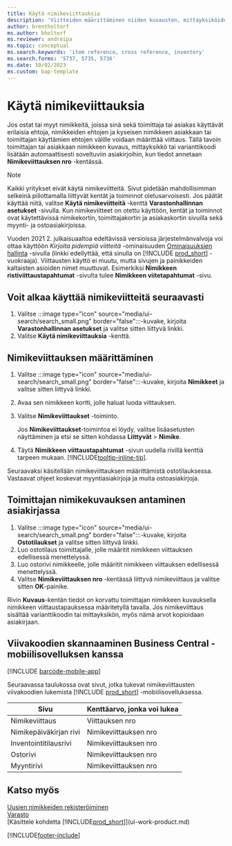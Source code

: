 ```yaml
---
title: Käytä nimikeviittauksia
description: 'Viitteiden määrittäminen niiden kuvausten, mittayksiköiden ja varianttien välille, joita sekä sinä että toimittaja tai asiakas käyttää nimikkeessä.'
author: brentholtorf
ms.author: bholtorf
ms.reviewer: andreipa
ms.topic: conceptual
ms.search.keywords: 'item reference, cross reference, inventory'
ms.search.forms: '5737, 5735, 5736'
ms.date: 10/02/2023
ms.custom: bap-template
---
```

# <a name="use-item-references"></a>Käytä nimikeviittauksia

Jos ostat tai myyt nimikkeitä, joissa sinä sekä toimittaja tai asiakas käyttävät erilaisia ehtoja, nimikkeiden ehtojen ja kyseisen nimikkeen asiakkaan tai toimittajan käyttämien ehtojen välille voidaan määrittää viittaus. Tällä tavoin toimittajan tai asiakkaan nimikkeen kuvaus, mittayksikkö tai varianttikoodi lisätään automaattisesti soveltuviin asiakirjoihin, kun tiedot annetaan **Nimikeviittauksen nro** -kentässä.  

> [!NOTE]
> Kaikki yritykset eivät käytä nimikeviitteitä. Sivut pidetään mahdollisimman selkeinä piilottamalla liittyvät kentät ja toiminnot oletusarvoisesti. Jos päätät käyttää niitä, valitse **Käytä nimikeviitteitä** -kenttä **Varastonhallinnan asetukset** -sivulla. Kun nimikeviitteet on otettu käyttöön, kentät ja toiminnot ovat käytettävissä nimikekortin, toimittajakortin ja asiakaskortin sivuilla sekä myynti- ja ostoasiakirjoissa.
>
> Vuoden 2021 2. julkaisuaaltoa edeltävissä versioissa järjestelmänvalvoja voi ottaa käyttöön *Kirjoita pidempiä viitteitä* -ominaisuuden [Ominaisuuksien hallinta](https://businesscentral.dynamics.com/?page=2610) -sivulla (linkki edellyttää, että sinulla on [!INCLUDE [prod_short](includes/prod_short.md)] -vuokraaja). Viittausten käyttö ei muutu, mutta sivujen ja painikkeiden kaltaisten asioiden nimet muuttuvat. Esimerkiksi **Nimikkeen ristiviittaustapahtumat** -sivulta tulee **Nimikkeen viitetapahtumat** -sivu.

## <a name="to-start-using-item-references"></a>Voit alkaa käyttää nimikeviitteitä seuraavasti

1. Valitse :::image type="icon" source="media/ui-search/search_small.png" border="false":::-kuvake, kirjoita **Varastonhallinnan asetukset** ja valitse sitten liittyvä linkki.
2. Valitse **Käytä nimikeviittauksia** -kenttä.

## <a name="to-set-up-an-item-reference"></a>Nimikeviittauksen määrittäminen

1. Valitse :::image type="icon" source="media/ui-search/search_small.png" border="false":::-kuvake, kirjoita **Nimikkeet** ja valitse sitten liittyvä linkki.
2. Avaa sen nimikkeen kortti, jolle haluat luoda viittauksen.
3. Valitse **Nimikeviittaukset** -toiminto.

     Jos **Nimikeviittaukset**-toimintoa ei löydy, valitse lisäasetusten näyttäminen ja etsi se sitten kohdassa **Liittyvät** > **Nimike**.
  
4. Täytä **Nimikkeen viittaustapahtumat** -sivun uudella rivillä kenttiä tarpeen mukaan. [!INCLUDE[tooltip-inline-tip](includes/tooltip-inline-tip_md.md)].

Seuraavaksi käsitellään nimikeviittauksen määrittämistä ostotilauksessa. Vastaavat ohjeet koskevat myyntiasiakirjoja ja muita ostoasiakirjoja.  

## <a name="to-enter-a-vendors-item-description-on-a-document"></a>Toimittajan nimikekuvauksen antaminen asiakirjassa

1. Valitse :::image type="icon" source="media/ui-search/search_small.png" border="false":::-kuvake, kirjoita **Ostotilaukset** ja valitse sitten liittyvä linkki.
2. Luo ostotilaus toimittajalle, jolle määritit nimikkeen viittauksen edellisessä menettelyssä.
3. Luo ostorivi nimikkeelle, jolle määritit nimikkeen viittauksen edellisessä menettelyssä.
4. Valitse **Nimikeviittauksen nro** -kentässä liittyvä nimikeviittaus ja valitse sitten **OK**-painike.

Rivin **Kuvaus**-kentän tiedot on korvattu toimittajan nimikkeen kuvauksella nimikkeen viittaustapauksessa määritetyllä tavalla. Jos nimikeviittaus sisältää varianttikoodin tai mittayksikön, myös nämä arvot kopioidaan asiakirjaan.  

## <a name="scan-barcodes-with-the-business-central-mobile-app"></a>Viivakoodien skannaaminen Business Central -mobiilisovelluksen kanssa

[!INCLUDE [barcode-mobile-app](includes/barcode-mobile-app.md)]

Seuraavassa taulukossa ovat sivut, jotka tukevat nimikeviittausten viivakoodien lukemista [!INCLUDE [prod_short](includes/prod_short.md)] -mobiilisovelluksessa.

|Sivu  |Kenttäarvo, jonka voi lukea  |
|---------|---------|
|Nimikeviittaus     | Viittauksen nro        |
|Nimikepäiväkirjan rivi     | Nimikeviittauksen nro        |
|Inventointitilausrivi     |Nimikeviittauksen nro         |
|Ostorivi     |   Nimikeviittauksen nro      |
|Myyntirivi     | Nimikeviittauksen nro        |

## <a name="see-also"></a>Katso myös

[Uusien nimikkeiden rekisteröiminen](inventory-how-register-new-items.md)  
[Varasto](inventory-manage-inventory.md)  
[Käsittele kohdetta [!INCLUDE[prod_short](includes/prod_short.md)]](ui-work-product.md)


[!INCLUDE[footer-include](includes/footer-banner.md)]
